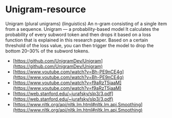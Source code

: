# Unigram-resource

Unigram (plural unigrams) (linguistics) An n-gram consisting of a single item from a sequence. Unigram — a probability-based model
It calculates the probability of every subword token and then drops it based on a loss function that is explained in this research paper. Based on a certain threshold of the loss value, you can then trigger the model to drop the bottom 20–30% of the subword tokens.

- [https://github.com/UnigramDev/Unigram](https://github.com/UnigramDev/Unigram)
- [https://www.youtube.com/watch?v=Bh-PE9nCE4g](https://www.youtube.com/watch?v=Bh-PE9nCE4g)
- [https://www.youtube.com/watch?v=f9aRzT5jaaM](https://www.youtube.com/watch?v=f9aRzT5jaaM)
- [https://web.stanford.edu/~jurafsky/slp3/3.pdf](https://web.stanford.edu/~jurafsky/slp3/3.pdf)
- [https://www.nltk.org/api/nltk.lm.html#nltk.lm.api.Smoothing](https://www.nltk.org/api/nltk.lm.html#nltk.lm.api.Smoothing)
